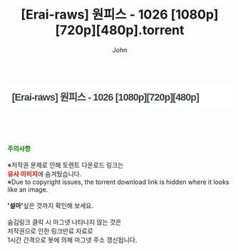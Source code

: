 ﻿---
layout: post
title:  "[Erai-raws] 원피스 - 1026 [1080p][720p][480p].torrent"
author: John
categories: [ 애니메이션 ]
tags: [  ]
image:  
description: "[Erai-raws] 원피스 - 1026 [1080p][720p][480p] torrent 정보 공유"
toc: true
toc_sticky: true
---

<br>
<div class="view-img">
</div><div class="view-content" itemprop="description">
<h1 style="margin:0px;padding:0px 10px;list-style:none;font-size:22px;font-family:'Source Sans Pro', sans-serif;color:rgb(59,62,67);border-width:0px;white-space:nowrap;letter-spacing:-1px;line-height:50px;background-color:rgb(255,255,255);">[Erai-raws] 원피스 - 1026 [1080p][720p][480p]</h1> </div>
    
<br><br><br>
<p data-ke-size="size16"><b><span style="color: green;">주의사항</span></b><br /><br />※저작권 문제로 인해 토렌트 다운로드 링크는<br /><b><span style="color: red;">유사 이미지</span></b>에 숨겨뒀습니다.<br />※Due to copyright issues, the torrent download link is hidden where it looks like an image.<br /><br /><b>'설마'</b>싶은 것까지 확인해 보세요.<br /><br />숨김링크 클릭 시 마그넷 나타나지 않는 것은<br />저작권으로 인한 링크만료 자료로<br />1시간 간격으로 봇에 의해 마그넷 주소 갱신됩니다.</p>
